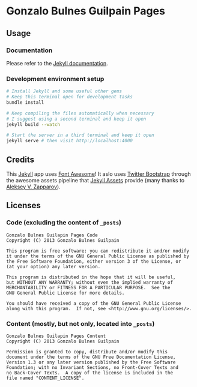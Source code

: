 Gonzalo Bulnes Guilpain Pages
=============================

Usage
------

### Documentation

Please refer to the [Jekyll documentation][jekyll].

### Development environment setup

```bash
# Install Jekyll and some useful other gems
# Keep this terminal open for development tasks
bundle install

# Keep compiling the files automatically when necessary
# I suggest using a second terminal and keep it open
jekyll build --watch

# Start the server in a third terminal and keep it open
jekyll serve # then visit http://localhost:4000
```

Credits
-------

This [Jekyll][jekyll] app uses [Font Awesome][font-awseome]!
It aslo uses [Twitter Bootstrap][bootstrap] through the awesome assets pipeline that [Jekyll Assets][jekyll-assets] provide (many thanks to [Aleksey V. Zapparov][ixti]).

  [jekyll]: http://jekyllrb.com
  [font-awseome]: http://fortawesome.github.io/Font-Awesome/
  [bootstrap]: http://getbootstrap.com/
  [jekyll-assets]: https://github.com/ixti/ixti.github.com
  [ixti]: https://github.com/ixti

Licenses
--------

### Code (excluding the content of `_posts`)

    Gonzalo Bulnes Guilapin Pages Code
    Copyright (C) 2013 Gonzalo Bulnes Guilpain

    This program is free software: you can redistribute it and/or modify
    it under the terms of the GNU General Public License as published by
    the Free Software Foundation, either version 3 of the License, or
    (at your option) any later version.

    This program is distributed in the hope that it will be useful,
    but WITHOUT ANY WARRANTY; without even the implied warranty of
    MERCHANTABILITY or FITNESS FOR A PARTICULAR PURPOSE.  See the
    GNU General Public License for more details.

    You should have received a copy of the GNU General Public License
    along with this program.  If not, see <http://www.gnu.org/licenses/>.

### Content (mostly, but not only, located into `_posts`)

    Gonzalo Bulnes Guilapin Pages Content
    Copyright (C) 2013 Gonzalo Bulnes Guilpain

    Permission is granted to copy, distribute and/or modify this
    document under the terms of the GNU Free Documentation License,
    Version 1.3 or any later version published by the Free Software
    Foundation; with no Invariant Sections, no Front-Cover Texts and
    no Back-Cover Texts.  A copy of the license is included in the
    file named "CONTENT_LICENSE".
